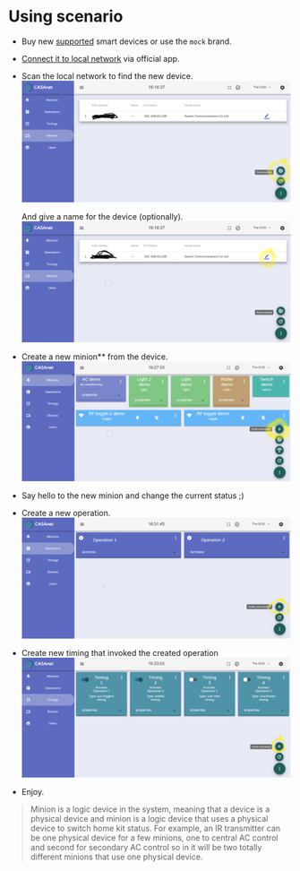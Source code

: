 # Using scenario

- Buy new [supported](#supported-iot-devices-/-protocols) smart devices or use the `mock` brand.
- [Connect it to local network](./backend/src/modules/README.md) via official app.
- Scan the local network to find the new device. 
    ![Screenshot](./screenshots/instructions/scan_devices.png)

    And give a name for the device (optionally).
    ![Screenshot](./screenshots/instructions/set_device_name.png)

- Create a new minion** from the device.
    ![Screenshot](./screenshots/instructions/create_minion.png)

- Say hello to the new minion and change the current status ;)

- Create a new operation.
    ![Screenshot](./screenshots/instructions/create_operation.png)

- Create new timing that invoked the created operation
    ![Screenshot](./screenshots/instructions/create_timing.png)

- Enjoy.

> Minion is a logic device in the system, meaning that a device is a physical device and minion is a logic device that uses a physical device to switch home kit status. For example, an IR transmitter can be one physical device for a few minions, one to central AC control and second for secondary AC control so in it will be two totally different minions that use one physical device.
